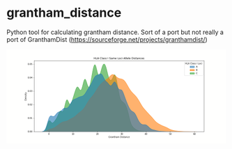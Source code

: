 # grantham_distance
Python tool for calculating grantham distance.  Sort of a port but not really a port of GranthamDist (https://sourceforge.net/projects/granthamdist/)

![GitHub Logo](/cover_plots/HLA_loci_distances.png)